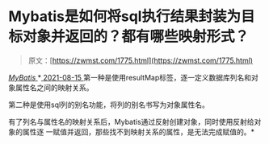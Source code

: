 <!--yml
category: 未分类
date: 0001-01-01 00:00:00
--->

# Mybatis是如何将sql执行结果封装为目标对象并返回的？都有哪些映射形式？

> 原文：[https://zwmst.com/1775.html](https://zwmst.com/1775.html)

   [ *MyBatis* ](https://zwmst.com/mybatis)*[ <time datetime="2021-08-15T16:29:10+08:00"> 2021-08-15 </time> ](https://zwmst.com/1775.html)  第一种是使用resultMap标签，逐一定义数据库列名和对象属性名之间的映射关系。

第二种是使用sql列的别名功能，将列的别名书写为对象属性名。

有了列名与属性名的映射关系后，Mybatis通过反射创建对象，同时使用反射给对象的属性逐 一赋值并返回，那些找不到映射关系的属性，是无法完成赋值的。*